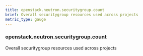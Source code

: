 ```yaml
---
title: openstack.neutron.securitygroup.count
brief: Overall securitygroup resources used across projects
metric_type: gauge
---
```

### openstack.neutron.securitygroup.count

Overall securitygroup resources used across projects